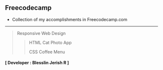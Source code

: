 ## Freecodecamp
- Collection of my accomplishments in Freecodecamp.com
---
> Responsive Web Design
>>HTML Cat Photo App
>>
>>CSS Coffee Menu
>>
<!-- >>CSS Markers  -->

#### [ Developer : Blesslin Jerish R ]
